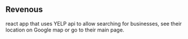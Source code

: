 ## Revenous

react app that uses YELP api to allow searching for businesses, see their location on Google map or go to their main page. 
